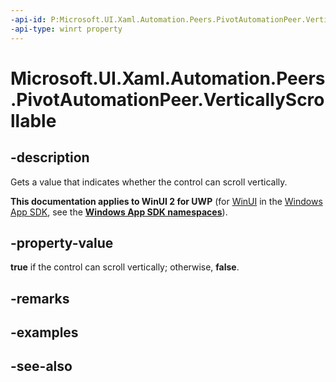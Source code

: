 ```yaml
---
-api-id: P:Microsoft.UI.Xaml.Automation.Peers.PivotAutomationPeer.VerticallyScrollable
-api-type: winrt property
---
```


<!-- Property syntax
public bool VerticallyScrollable { get; }
-->

# Microsoft.UI.Xaml.Automation.Peers.PivotAutomationPeer.VerticallyScrollable

## -description
Gets a value that indicates whether the control can scroll vertically.

**This documentation applies to WinUI 2 for UWP** (for [WinUI](/windows/apps/winui/winui3/) in the [Windows App SDK](/windows/apps/windows-app-sdk/), see the **[Windows App SDK namespaces](/windows/windows-app-sdk/api/winrt/)**).

## -property-value
**true** if the control can scroll vertically; otherwise, **false**.

## -remarks

## -examples

## -see-also
